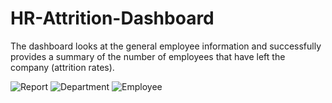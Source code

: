 # HR-Attrition-Dashboard
The dashboard looks at the general employee information and successfully provides a summary of the number of employees that have left the company (attrition rates).

![Report](https://github.com/MohamedKaram97/HR-Attrition-Dashboard/assets/154819767/a3283209-f38a-4fbe-8ad0-4e0e0c1f305b)
![Department](https://github.com/MohamedKaram97/HR-Attrition-Dashboard/assets/154819767/bf8f637a-92b0-4c36-8be0-f9b960f07d05)
![Employee](https://github.com/MohamedKaram97/HR-Attrition-Dashboard/assets/154819767/f80e743a-26de-45fe-b0be-3c60e22fe034)
